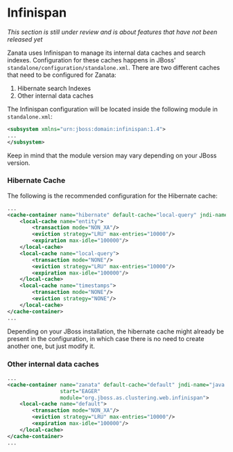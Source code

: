 # Infinispan

_This section is still under review and is about features that have not been released yet_

Zanata uses Infinispan to manage its internal data caches and search indexes. Configuration for these caches happens in JBoss' `standalone/configuration/standalone.xml`. There are two different caches that need to be configured for Zanata:

1. Hibernate search Indexes
1. Other internal data caches

The Infinispan configuration will be located inside the following module in `standalone.xml`:

```xml
<subsystem xmlns="urn:jboss:domain:infinispan:1.4">
...
</subsystem>
```

Keep in mind that the module version may vary depending on your JBoss version.

### Hibernate Cache

The following is the recommended configuration for the Hibernate cache:

```xml
...
<cache-container name="hibernate" default-cache="local-query" jndi-name="java:jboss/infinispan/container/hibernate" start="EAGER" module="org.jboss.as.jpa.hibernate:4">
    <local-cache name="entity">
        <transaction mode="NON_XA"/>
        <eviction strategy="LRU" max-entries="10000"/>
        <expiration max-idle="100000"/>
   	</local-cache>
    <local-cache name="local-query">
        <transaction mode="NONE"/>
        <eviction strategy="LRU" max-entries="10000"/>
        <expiration max-idle="100000"/>
    </local-cache>
    <local-cache name="timestamps">
        <transaction mode="NONE"/>
        <eviction strategy="NONE"/>
    </local-cache>
</cache-container>
...
```

Depending on your JBoss installation, the hibernate cache might already be present in the configuration, in which case there is no need to create another one, but just modify it.

### Other internal data caches

```xml
...
<cache-container name="zanata" default-cache="default" jndi-name="java:jboss/infinispan/container/zanata" 
                 start="EAGER" 
                 module="org.jboss.as.clustering.web.infinispan">
    <local-cache name="default">
        <transaction mode="NON_XA"/>
        <eviction strategy="LRU" max-entries="10000"/>
        <expiration max-idle="100000"/>
    </local-cache>
</cache-container>
...
```
